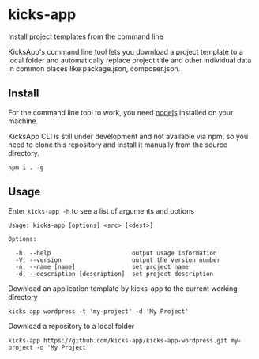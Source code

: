 # kicks-app
Install project templates from the command line

KicksApp's command line tool lets you download a project template to a local folder and automatically replace project title and other individual data in common places like package.json, composer.json.

## Install

For the command line tool to work, you need [nodejs](https://nodejs.org) installed on your machine.

KicksApp CLI is still under development and not available via npm, so you need to clone this repository and install it manually from the source directory.

```cli
npm i . -g
```

## Usage

Enter `kicks-app -h` to see a list of arguments and options

```cli
Usage: kicks-app [options] <src> [<dest>]

Options:

  -h, --help                       output usage information
  -V, --version                    output the version number
  -n, --name [name]                set project name
  -d, --description [description]  set project description

```

Download an application template by kicks-app to the current working directory

```
kicks-app wordpress -t 'my-project' -d 'My Project'
```

Download a repository to a local folder

```cli
kicks-app https://github.com/kicks-app/kicks-app-wordpress.git my-project -d 'My Project'
```